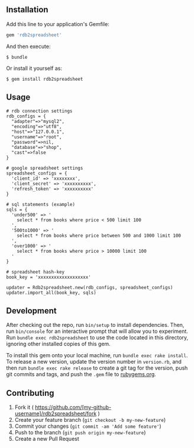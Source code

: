 ## Installation

Add this line to your application's Gemfile:

```ruby
gem 'rdb2spreadsheet'
```

And then execute:

    $ bundle

Or install it yourself as:

    $ gem install rdb2spreadsheet

## Usage

```
# rdb connection settings
rdb_configs = {
  "adapter"=>"mysql2",
  "encoding"=>"utf8",
  "host"=>"127.0.0.1",
  "username"=>"root",
  "password"=>nil,
  "database"=>"shop",
  "cast"=>false
}

# google spreadsheet settings
spreadsheet_configs = {
  'client_id' => 'xxxxxxxx',
  'client_secret' => 'xxxxxxxxxx',
  'refresh_token' => 'xxxxxxxxxx'
}

# sql statements (example)
sqls = {
  'under500' => '
    select * from books where price < 500 limit 100
  ',
  '500to1000' => '
    select * from books where price between 500 and 1000 limit 100
  ',
  'over1000' => '
    select * from books where price > 10000 limit 100
  '
}

# spreadsheet hash-key
book_key = 'xxxxxxxxxxxxxxxxxxx'

updater = Rdb2spreadsheet.new(rdb_configs, spreadsheet_configs)
updater.import_all(book_key, sqls)

```

## Development

After checking out the repo, run `bin/setup` to install dependencies. Then, run `bin/console` for an interactive prompt that will allow you to experiment. Run `bundle exec rdb2spreadsheet` to use the code located in this directory, ignoring other installed copies of this gem.

To install this gem onto your local machine, run `bundle exec rake install`. To release a new version, update the version number in `version.rb`, and then run `bundle exec rake release` to create a git tag for the version, push git commits and tags, and push the `.gem` file to [rubygems.org](https://rubygems.org).

## Contributing

1. Fork it ( https://github.com/[my-github-username]/rdb2spreadsheet/fork )
2. Create your feature branch (`git checkout -b my-new-feature`)
3. Commit your changes (`git commit -am 'Add some feature'`)
4. Push to the branch (`git push origin my-new-feature`)
5. Create a new Pull Request
